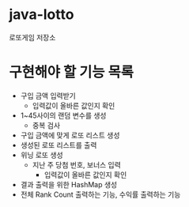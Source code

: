 # java-lotto
로또게임 저장소

# 구현해야 할 기능 목록
+ 구입 금액 입력받기
  + 입력값이 올바른 값인지 확인
+ 1~45사이의 랜덤 변수를 생성
  + 중복 검사
+ 구입 금액에 맞게 로또 리스트 생성
+ 생성된 로또 리스트를 출력
+ 위닝 로또 생성
  + 지난 주 당첨 번호, 보너스 입력
    + 입력값이 올바른 값인지 확인
+ 결과 출력을 위한 HashMap 생성
+ 전체 Rank Count 출력하는 기능, 수익률 출력하는 기능
